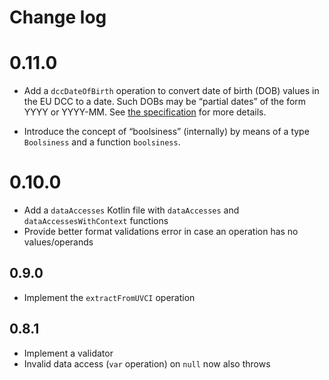 # Change log

# 0.11.0

* Add a `dccDateOfBirth` operation to convert date of birth (DOB) values in the EU DCC to a date.
  Such DOBs may be “partial dates” of the form YYYY or YYYY-MM.
  See [the specification](../specification/README.md#) for more details.

* Introduce the concept of “boolsiness” (internally) by means of a type `Boolsiness` and a function `boolsiness`.


# 0.10.0

* Add a `dataAccesses` Kotlin file with `dataAccesses` and `dataAccessesWithContext` functions
* Provide better format validations error in case an operation has no values/operands


## 0.9.0

* Implement the `extractFromUVCI` operation


## 0.8.1

* Implement a validator
* Invalid data access (`var` operation) on `null` now also throws

